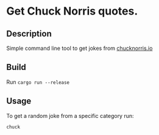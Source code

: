 # Get Chuck Norris quotes.

## Description

Simple command line tool to get jokes from [chucknorris.io](https://api.chucknorris.io/)


## Build

Run `cargo run --release`

##  Usage

To get a random joke from a specific category run:

`chuck`

